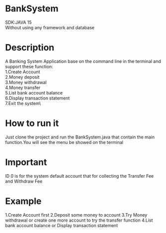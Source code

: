 # BankSystem
SDK:JAVA 15\
Without using any framework and database
# Description
A Banking System Application base on the command line in the terminal and support these function:\
1.Create Account\
2.Money deposit\
3.Money withdrawal\
4.Money transfer\
5.List bank account balance\
6.Display transaction statement\
7.Exit the system\
# How to run it 
Just clone the project and run the BankSystem.java that contain the main function.You will see the menu be showed on the terminal

# Important
ID 0 is for the system default account that for collecting the Transfer Fee and Withdraw Fee
# Example
1.Create Account first
2.Deposit some money to account 
3.Try Money withdrawal or create one more account to try the transfer function
4.List bank account balance or Display transaction statement  



